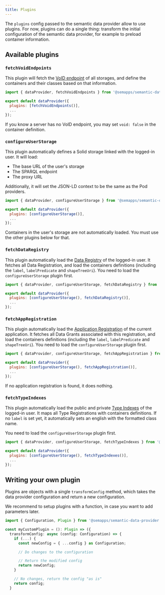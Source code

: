 ```yaml
---
title: Plugins
---
```


The `plugins` config passed to the semantic data provider allow to use plugins. For now, plugins can do a single thing: transform the initial configuration of the semantic data provider, for example to preload container information.

## Available plugins

### `fetchVoidEndpoints`

This plugin will fetch the [VoID endpoint](https://www.w3.org/TR/void/) of all storages, and define the containers and their classes based on that information.

```js
import { dataProvider, fetchVoidEndpoints } from '@semapps/semantic-data-provider';

export default dataProvider({
  plugins: [fetchVoidEndpoints()],
  ...
});
```

If you know a server has no VoID endpoint, you may set `void: false` in the container definition.

### `configureUserStorage`

This plugin automatically defines a Solid storage linked with the logged-in user. It will load:

- The base URL of the user's storage
- The SPARQL endpoint
- The proxy URL

Additionally, it will set the JSON-LD context to be the same as the Pod providers.

```js
import { dataProvider, configureUserStorage } from '@semapps/semantic-data-provider';

export default dataProvider({
  plugins: [configureUserStorage()],
  ...
});
```

Containers in the user's storage are not automatically loaded. You must use the other plugins below for that.

### `fetchDataRegistry`

This plugin automatically load the [Data Registry](https://solid.github.io/data-interoperability-panel/specification/#data-registry) of the logged-in user. It fetches all Data Registration, and load the containers definitions (including the `label`, `labelPredicate` and `shapeTreeUri`). You need to load the `configureUserStorage` plugin first.

```js
import { dataProvider, configureUserStorage, fetchDataRegistry } from '@semapps/semantic-data-provider';

export default dataProvider({
  plugins: [configureUserStorage(), fetchDataRegistry()],
  ...
});
```

### `fetchAppRegistration`

This plugin automatically load the [Application Registration](https://solid.github.io/data-interoperability-panel/specification/#application-registration) of the current application. It fetches all Data Grants associated with this registration, and load the containers definitions (including the `label`, `labelPredicate` and `shapeTreeUri`). You need to load the `configureUserStorage` plugin first.

```js
import { dataProvider, configureUserStorage, fetchAppRegistration } from '@semapps/semantic-data-provider';

export default dataProvider({
  plugins: [configureUserStorage(), fetchAppRegistration()],
  ...
});
```

If no application registration is found, it does nothing.

### `fetchTypeIndexes`

This plugin automatically load the public and private [Type Indexes](https://github.com/solid/type-indexes) of the logged-in user. It maps all Type Registrations with containers definitions. If no `label` is set yet, it automatically sets an english with the formatted class name.

You need to load the `configureUserStorage` plugin first.

```js
import { dataProvider, configureUserStorage, fetchTypeIndexes } from '@semapps/semantic-data-provider';

export default dataProvider({
  plugins: [configureUserStorage(), fetchTypeIndexes()],
  ...
});
```

## Writing your own plugin

Plugins are objects with a single `transformConfig` method, which takes the data provider configuration and return a new configuration.

We recommend to setup plugins with a function, in case you want to add parameters later.

```ts
import { Configuration, Plugin } from '@semapps/semantic-data-provider';

const myCustomPlugin = (): Plugin => ({
  transformConfig: async (config: Configuration) => {
    if (...) {
      const newConfig = { ...config } as Configuration;

      // Do changes to the configuration

      // Return the modified config
      return newConfig;
    }

    // No changes, return the config "as is"
    return config;
  }
```
